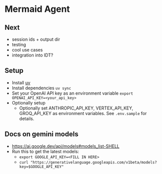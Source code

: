 # Mermaid Agent

## Next
- session ids + output dir
- testing
- cool use cases
- integration into IDT?

## Setup
- Install [uv](https://docs.astral.sh/uv/getting-started/installation/)
- Install dependencies `uv sync`
- Set your OpenAI API key as an environment variable `export OPENAI_API_KEY=<your_api_key>`
- Optionally setup 
  - Optionally set ANTHROPIC_API_KEY, VERTEX_API_KEY, GROQ_API_KEY as environment variables. See `.env.sample` for details.

## Docs on gemini models
- https://ai.google.dev/api/models#models_list-SHELL
- Run this to get the latest models:
  - `export GOOGLE_API_KEY=<FILL IN HERE>`
  - `curl "https://generativelanguage.googleapis.com/v1beta/models?key=$GOOGLE_API_KEY"`  


